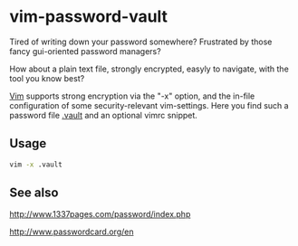 vim-password-vault
==================

Tired of writing down your password somewhere? 
Frustrated by those fancy gui-oriented password managers?

How about a plain text file, strongly encrypted, easyly to navigate,
with the tool you know best?

[Vim](http://www.vim.org/) supports strong encryption via the "-x" option,
and the in-file configuration of some security-relevant vim-settings.
Here you find such a password file [.vault](.vault)
and an optional vimrc snippet.

## Usage

```bash
vim -x .vault
```

## See also

http://www.1337pages.com/password/index.php

http://www.passwordcard.org/en

